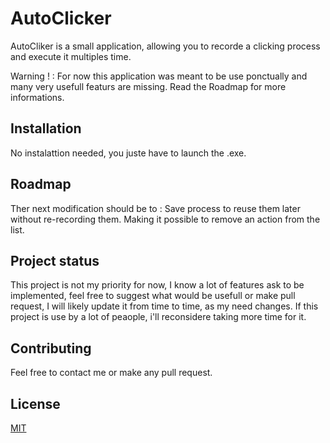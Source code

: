 # AutoClicker

AutoCliker is a small application, allowing you to recorde a clicking process and execute it multiples time.

Warning ! : For now this application was meant to be use ponctually and many very usefull featurs are missing. Read the Roadmap for more informations.

## Installation

No instalattion needed, you juste have to launch the .exe.


## Roadmap
Ther next modification should be to :
Save process to reuse them later without re-recording them.
Making it possible to remove an action from the list.

## Project status

This project is not my priority for now, I know a lot of features ask to be implemented, feel free to suggest what would be usefull or make pull request, I will likely update it from time to time, as my need changes.
If this project is use by a lot of peaople, i'll reconsidere taking more time for it.

## Contributing

Feel free to contact me or make any pull request.

## License
[MIT](https://choosealicense.com/licenses/mit/)
